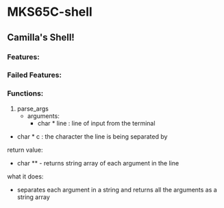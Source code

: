 # MKS65C-shell
## Camilla's Shell!
### Features:

### Failed Features:
### Functions:
1. parse_args
   - arguments:
     - char * line : line of input from the terminal

  * char * c    : the character the line is being separated by

 return value:
 
  * char ** - returns string array of each argument in the line
   
 what it does:
 
  * separates each argument in a string and returns all the arguments as a string array
